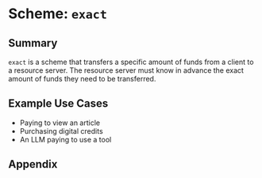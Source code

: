 # Scheme: `exact`

## Summary

`exact` is a scheme that transfers a specific amount of funds from a client to a resource server. The resource server must know in advance the exact
amount of funds they need to be transferred.

## Example Use Cases

- Paying to view an article
- Purchasing digital credits
- An LLM paying to use a tool

## Appendix
